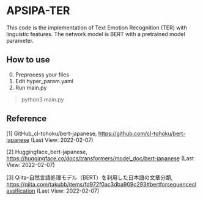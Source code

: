 # APSIPA-TER

This code is the implementation of Text Emotion Recognition (TER) with linguistic features.
The network model is BERT with a pretrained model parameter.

## How to use
0. Preprocess your files
1. Edit hyper_param.yaml
2. Run main.py
> python3 main.py

## Reference

[1] GitHub_cl-tohoku/bert-japanese, https://github.com/cl-tohoku/bert-japanese (Last View: 2022-02-07)

[2] Huggingface_bert-japanese, https://huggingface.co/docs/transformers/model_doc/bert-japanese (Last View: 2022-02-07)

[3] Qiita-自然言語処理モデル（BERT）を利用した日本語の文章分類, https://qiita.com/takubb/items/fd972f0ac3dba909c293#bertforsequenceclassification (Last View: 2022-02-07)
